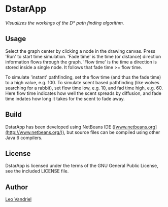 DstarApp
========

*Visualizes the workings of the D\* path finding algorithm.*

Usage
-----
Select the graph center by clicking a node in the drawing canvas. Press 'Run' to start time simulation. 'Fade time' is the time (or distance) direction information flows through the graph. 'Flow time' is the time a direction is stored inside a single node. It follows that fade time >= flow time.

To simulate 'instant' pathfinding, set the flow time (and thus the fade time) to a high value, e.g. 100. To simulate scent based pathfinding (like wolves searching for a rabbit), set flow time low, e.g. 10, and fad time high, e.g. 60. Here flow time indicates how well the scent spreads by diffusion, and fade time indates how long it takes for the scent to fade away.

Build
-----
DstarApp has been developed using NetBeans IDE ([www.netbeans.org](http://www.netbeans.org/)), but source files can be compiled using other Java 6 compilers.

License
-------
DstarApp is licensed under the terms of the GNU General Public License, see the included LICENSE file.

Author
------
[Leo Vandriel](http://www.leovandriel.com)